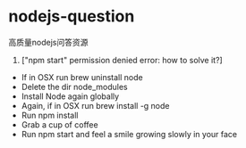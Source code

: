 # nodejs-question
高质量nodejs问答资源

1. ["npm start" permission denied error: how to solve it?]
  + If in OSX run brew uninstall node
  + Delete the dir node_modules
  + Install Node again globally
  + Again, if in OSX run brew install -g node
  + Run npm install
  + Grab a cup of coffee
  + Run npm start and feel a smile growing slowly in your face
